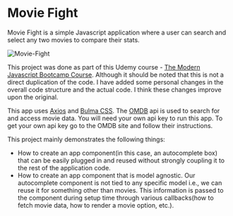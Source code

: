 # Movie Fight
Movie Fight is a simple Javascript application where a user can search and select any two movies to compare their stats.

![Movie-Fight](https://github.com/fahim5466/Movie-Fight/assets/41055243/45c9272f-4c69-4d43-9454-310af222708d)

This project was done as part of this Udemy course - [The Modern Javascript Bootcamp Course](https://www.udemy.com/course/javascript-beginners-complete-tutorial). Although it
should be noted that this is not a direct duplication of the code. I have added some personal changes in the overall code structure and the actual code. I think these changes
improve upon the original.

This app uses [Axios](https://axios-http.com/) and [Bulma CSS](https://bulma.io/). The [OMDB](https://www.omdbapi.com/) api is used to search for and access movie data. You will
need your own api key to run this app. To get your own api key go to the OMDB site and follow their instructions.

This project mainly demonstrates the following things:
- How to create an app component(in this case, an autocomplete box) that can be easily plugged in and reused without strongly coupling it to the rest of the application code.
- How to create an app component that is model agnostic. Our autocomplete component is not tied to any specific model i.e., we can reuse it for something other than movies. This information is passed to the component during setup time through various callbacks(how to fetch movie data, how to render a movie option, etc.).
